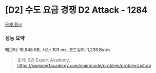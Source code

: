 # [D2] 수도 요금 경쟁 D2 Attack - 1284 

[문제 링크](https://swexpertacademy.com/main/code/problem/problemDetail.do?contestProbId=AV189xUaI8UCFAZN) 

### 성능 요약

메모리: 18,648 KB, 시간: 103 ms, 코드길이: 1,238 Bytes



> 출처: SW Expert Academy, https://swexpertacademy.com/main/code/problem/problemList.do